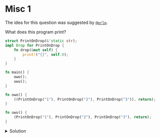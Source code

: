 # Misc 1

The idea for this question was suggested by [`@orlp`](https://github.com/orlp/).

What does this program print?

```rust
struct PrintOnDrop(&'static str);
impl Drop for PrintOnDrop {
    fn drop(&mut self) {
        print!("{}", self.0);
    }
}

fn main() {
    owo();
    uwu();
}

fn owo() {
    ((PrintOnDrop("1"), PrintOnDrop("2"), PrintOnDrop("3")), return);
}

fn uwu() {
    (PrintOnDrop("1"), PrintOnDrop("2"), PrintOnDrop("3"), return);
}
```

<details>
<summary>Solution</summary>

```
123321
```

Every expression in the outermost tuple is evaluated from left to right.
`return` is the last expression, at which point the function returns and all tuple elements are dropped.
When an expression during tuple construction causes drops to be invoked, all elements are dropped from last to first.
This is a general rule for local variables or temporaries in Rust and also applies to local variables.

But in `owo`, the first element is a fully constructed tuple, which is dropped the same way all structures are - from first to last.

</details>